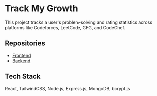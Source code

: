 # Track My Growth

This project tracks a user's problem-solving and rating statistics across platforms like Codeforces, LeetCode, GFG, and CodeChef.

## Repositories
- [Frontend](https://github.com/abhishek-gupta-24/TrackMyGrowth-Frontend.git)
- [Backend](https://github.com/abhishek-gupta-24/TrackMyGrowth-Backend.git)

## Tech Stack
React, TailwindCSS, Node.js, Express.js, MongoDB, bcrypt.js
